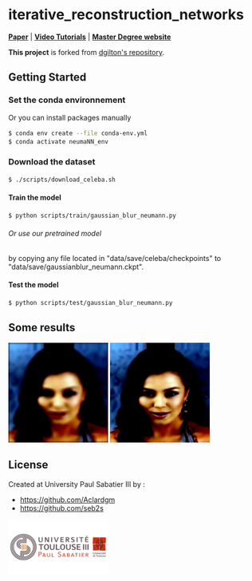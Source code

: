 # iterative_reconstruction_networks


**[Paper](https://arxiv.org/abs/1901.03707)** | **[Video Tutorials](https://www.youtube.com/watch?v=IMnjiYyHnpg)** | **[Master Degree website](https://departement-informatique.univ-tlse3.fr/master-igai/)** 

**This project** is forked from [dgilton's repository](https://github.com/dgilton/iterative_reconstruction_networks). 









## Getting Started 
### Set the conda environnement

Or you can install packages manually

```bash
$ conda env create --file conda-env.yml 
$ conda activate neumaNN_env
```
### Download the dataset

```bash
$ ./scripts/download_celeba.sh
```

#### Train the model
```bash
$ python scripts/train/gaussian_blur_neumann.py    
```
###### Or use our pretrained model
by copying any file located in "data/save/celeba/checkpoints" to "data/save/gaussianblur_neumann.ckpt". 
#### Test the model 
```bash
$ python scripts/test/gaussian_blur_neumann.py
```

## Some results

<img src="results/examples/0.0010424589_in.png" alt="drawing" height="200"/>
<img src="results/examples/0.0010424589_out.png" alt="drawing" height="200"/>


## License

Created at University Paul Sabatier III by : 
* https://github.com/Aclardgm
* https://github.com/seb2s

<img src="data/img/universite_logo.png" alt="drawing" width="200"/>